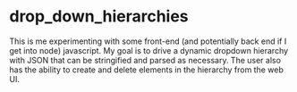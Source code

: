 # drop_down_hierarchies
This is me experimenting with some front-end (and potentially back end if I get into node) javascript. My goal is to drive a dynamic dropdown hierarchy with JSON that can be stringified and parsed as necessary. The user also has the ability to create and delete elements in the hierarchy from the web UI.
